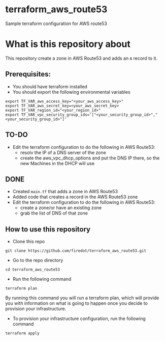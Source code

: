 # terraform_aws_route53
Sample terraform configuration for AWS route53


# What is this repository about

This repository create a zone in AWS Route53 and adds an ```A``` record to it. 

## Prerequisites: 

- You should have terraform installed
- You should export the following environmental variables
```
export TF_VAR_aws_access_key="<your_aws_access_key>"
export TF_VAR_aws_secret_key=<your_aws_secret_key>
export TF_VAR_region_id="<your_region_id>"
export TF_VAR_vpc_security_group_ids='["<your_security_group_id>","<your_security_group_id>"]'

```

## TO-DO

- Edit the terraform configuration to do the following in AWS Route53:
  - resolv the IP of a DNS server of the zone
  - create the aws_vpc_dhcp_options and put the DNS IP there, so the new Machines in the DHCP will use


## DONE

- Created ```main.tf``` that adds a zone in AWS Route53
- Added code that creates a record in the AWS Route53 zone
- Edit the terraform configuration to do the following in AWS Route53:
  - create a zone/or have an existing zone
  - grab the list of DNS of that zone


## How to use this repository


- Clone this repo

```
git clone https://github.com/firedot/terraform_aws_route53.git
```

- Go to the repo directory

```
cd terraform_aws_route53
```

- Run the following command

```
terraform plan
```
By running this command you will run a terraform plan, which will provide you with information on what is going to happen once you decide to provision your infrastructure. 

- To provision your infrastructure configuration, run the following command 

```
terraform apply
```
